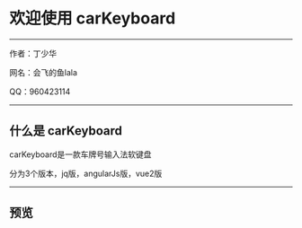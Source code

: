 # 欢迎使用 carKeyboard

------

作者：丁少华

网名：会飞的鱼lala

QQ：960423114


------

## 什么是 carKeyboard

carKeyboard是一款车牌号输入法软键盘

分为3个版本，jq版，angularJs版，vue2版


------
##  预览
